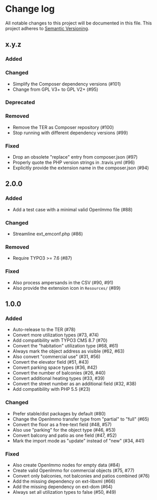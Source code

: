 # Change log

All notable changes to this project will be documented in this file.
This project adheres to [Semantic Versioning](https://semver.org/).

## x.y.z

### Added

### Changed
- Simplify the Composer dependency versions (#101)
- Change from GPL V3+ to GPL V2+ (#95)

### Deprecated

### Removed
- Remove the TER as Composer repository (#100)
- Stop running with different dependency versions (#99)

### Fixed
- Drop an obsolete "replace" entry from composer.json (#97)
- Properly quote the PHP version strings in .travis.yml (#96)
- Explicitly provide the extension name in the composer.json (#94)

## 2.0.0

### Added
- Add a test case with a minimal valid OpenImmo file (#88)

### Changed
- Streamline ext_emconf.php (#86)

### Removed
- Require TYPO3 >= 7.6 (#87)

### Fixed
- Also process ampersands in the CSV (#90, #91)
- Also provide the extension icon in `Resources/` (#89)

## 1.0.0

### Added
- Auto-release to the TER (#78)
- Convert more utilization types (#73, #74)
- Add compatibility with TYPO3 CMS 8.7 (#70)
- Convert the "habitation" utilization type (#68, #61)
- Always mark the object address as visible (#62, #63)
- Also convert "commercial use" (#31, #56)
- Convert the elevator field (#51, #43)
- Convert parking space types (#36, #42)
- Convert the number of balconies (#26, #40)
- Convert additional heating types (#33, #39)
- Convert the street number as an additional field (#32, #38)
- Add compatibility with PHP 5.5 (#23)

### Changed
- Prefer stable/dist packages by default (#80)
- Change the OpenImmo transfer type from "partial" to "full" (#65)
- Convert the floor as a free-text field (#48, #57)
- Also use "parking" for the object type (#46, #53)
- Convert balcony and patio as one field (#47, #52)
- Mark the import mode as "update" instead of "new" (#34, #41)

### Fixed
- Also create OpenImmo nodes for empty data (#84)
- Create valid OpenImmo for commercial objects (#75, #77)
- Convert only balconies, not balconies and patios combined (#76)
- Add the missing dependency on ext-libxml (#66)
- Add the missing dependency on ext-dom (#64)
- Always set all utilization types to false (#50, #49)
